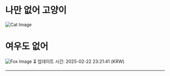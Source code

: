 
# 나만 없어 고양이

![Cat Image](https://cdn2.thecatapi.com/images/tHKLZkKZG.jpg)

# 여우도 없어
![Fox Image](https://randomfox.ca/images/102.jpg)
⏳ 업데이트 시간: 2025-02-22 23:21:41 (KRW)

---
